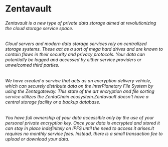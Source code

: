 # Zentavault


###### Zentavault is a new type of private data storage aimed at revolutionizing the cloud storage service space.
###### Cloud servers and modern data storage services rely on centralized storage systems. These act as a sort of mega hard drives and are known to contain flaws in their security and privacy protocols. Your data can potentially be logged and accessed by either service providers or unwelcomed third parties.

###### We have created a service that acts as an encryption delivery vehicle, which can securely distribute data on the InterPlanetary File System by using the Zentagateway. This state of the art encryption and file sorting service utilizes the ZentaChain ecosystem.Zentavault doesn't have a central storage facility or a backup database.

###### You have full ownership of your data accessible only by the use of your personal private encryption key. Once your data is encrypted and stored it can stay in place indefinitely on IPFS until the need to access it arises.It requires no monthly service fees. Instead, there is a small transaction fee to upload or download your data.
